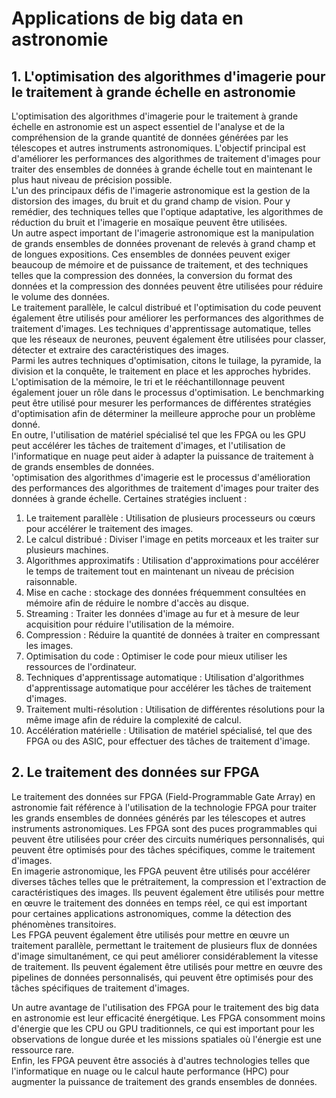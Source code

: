 # Applications de big data en astronomie

##  1. L'optimisation des algorithmes d'imagerie pour le traitement à grande échelle en astronomie 

L'optimisation des algorithmes d'imagerie pour le traitement à grande échelle en astronomie est un aspect essentiel de l'analyse et de la compréhension de la grande quantité de données générées par les télescopes et autres instruments astronomiques. L'objectif principal est d'améliorer les performances des algorithmes de traitement d'images pour traiter des ensembles de données à grande échelle tout en maintenant le plus haut niveau de précision possible.</br>
L'un des principaux défis de l'imagerie astronomique est la gestion de la distorsion des images, du bruit et du grand champ de vision. Pour y remédier, des techniques telles que l'optique adaptative, les algorithmes de réduction du bruit et l'imagerie en mosaïque peuvent être utilisées.</br>
Un autre aspect important de l'imagerie astronomique est la manipulation de grands ensembles de données provenant de relevés à grand champ et de longues expositions. Ces ensembles de données peuvent exiger beaucoup de mémoire et de puissance de traitement, et des techniques telles que la compression des données, la conversion du format des données et la compression des données peuvent être utilisées pour réduire le volume des données.</br>
Le traitement parallèle, le calcul distribué et l'optimisation du code peuvent également être utilisés pour améliorer les performances des algorithmes de traitement d'images. Les techniques d'apprentissage automatique, telles que les réseaux de neurones, peuvent également être utilisées pour classer, détecter et extraire des caractéristiques des images.</br>
Parmi les autres techniques d'optimisation, citons le tuilage, la pyramide, la division et la conquête, le traitement en place et les approches hybrides. L'optimisation de la mémoire, le tri et le rééchantillonnage peuvent également jouer un rôle dans le processus d'optimisation. Le benchmarking peut être utilisé pour mesurer les performances de différentes stratégies d'optimisation afin de déterminer la meilleure approche pour un problème donné.</br>
En outre, l'utilisation de matériel spécialisé tel que les FPGA ou les GPU peut accélérer les tâches de traitement d'images, et l'utilisation de l'informatique en nuage peut aider à adapter la puissance de traitement à de grands ensembles de données.</br>
'optimisation des algorithmes d'imagerie est le processus d'amélioration des performances des algorithmes de traitement d'images pour traiter des données à grande échelle. Certaines stratégies incluent :</br>
1.	Le traitement parallèle : Utilisation de plusieurs processeurs ou cœurs pour accélérer le traitement des images.</br>
2.	Le calcul distribué : Diviser l'image en petits morceaux et les traiter sur plusieurs machines.</br>
3.	Algorithmes approximatifs : Utilisation d'approximations pour accélérer le temps de traitement tout en maintenant un niveau de précision raisonnable.</br>
4.	Mise en cache : stockage des données fréquemment consultées en mémoire afin de réduire le nombre d'accès au disque.</br>
5.	Streaming : Traiter les données d'image au fur et à mesure de leur acquisition pour réduire l'utilisation de la mémoire.</br>
6.	Compression : Réduire la quantité de données à traiter en compressant les images.</br>
7.	Optimisation du code : Optimiser le code pour mieux utiliser les ressources de l'ordinateur.</br>
8.	Techniques d'apprentissage automatique : Utilisation d'algorithmes d'apprentissage automatique pour accélérer les tâches de traitement d'images.</br>
9.	Traitement multi-résolution : Utilisation de différentes résolutions pour la même image afin de réduire la complexité de calcul.</br>
10.	Accélération matérielle : Utilisation de matériel spécialisé, tel que des FPGA ou des ASIC, pour effectuer des tâches de traitement d'image.</br>



## 2. Le traitement des données sur FPGA 

Le traitement des données sur FPGA (Field-Programmable Gate Array) en astronomie fait référence à l'utilisation de la technologie FPGA pour traiter les grands ensembles de données générés par les télescopes et autres instruments astronomiques. Les FPGA sont des puces programmables qui peuvent être utilisées pour créer des circuits numériques personnalisés, qui peuvent être optimisés pour des tâches spécifiques, comme le traitement d'images.</br>
En imagerie astronomique, les FPGA peuvent être utilisés pour accélérer diverses tâches telles que le prétraitement, la compression et l'extraction de caractéristiques des images. Ils peuvent également être utilisés pour mettre en œuvre le traitement des données en temps réel, ce qui est important pour certaines applications astronomiques, comme la détection des phénomènes transitoires.</br>
Les FPGA peuvent également être utilisés pour mettre en œuvre un traitement parallèle, permettant le traitement de plusieurs flux de données d'image simultanément, ce qui peut améliorer considérablement la vitesse de traitement. Ils peuvent également être utilisés pour mettre en œuvre des pipelines de données personnalisés, qui peuvent être optimisés pour des tâches spécifiques de traitement d'images.</br>

Un autre avantage de l'utilisation des FPGA pour le traitement des big data en astronomie est leur efficacité énergétique. Les FPGA consomment moins d'énergie que les CPU ou GPU traditionnels, ce qui est important pour les observations de longue durée et les missions spatiales où l'énergie est une ressource rare.</br>
Enfin, les FPGA peuvent être associés à d'autres technologies telles que l'informatique en nuage ou le calcul haute performance (HPC) pour augmenter la puissance de traitement des grands ensembles de données.</br>

